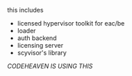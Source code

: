 this includes

- licensed hypervisor toolkit for eac/be
- loader
- auth backend
- licensing server
- scyvisor's library

*CODEHEAVEN IS USING THIS*
